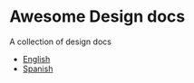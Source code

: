 # Awesome Design docs

A collection of design docs

- [English](https://github.com/charliesbot/design-docs/tree/main/english)
- [Spanish](https://github.com/charliesbot/design-docs/tree/main/spanish)
